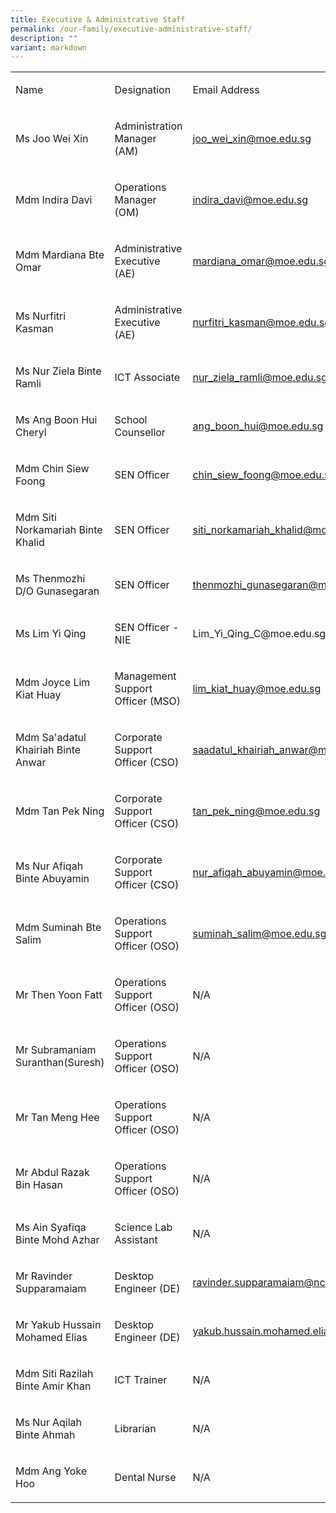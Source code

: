```yaml
---
title: Executive & Administrative Staff
permalink: /our-family/executive-administrative-staff/
description: ""
variant: markdown
---
```

<table style="minWidth: 75px">
<colgroup>
<col>
<col>
<col>
</colgroup>
<tbody>
<tr>
<td rowspan="1" colspan="1">
<p>Name</p>
</td>
<td rowspan="1" colspan="1">
<p>Designation</p>
</td>
<td rowspan="1" colspan="1">
<p>Email Address</p>
</td>
</tr>
<tr>
<td rowspan="1" colspan="1">
<p>Ms Joo Wei Xin
<br>
</p>
</td>
<td rowspan="1" colspan="1">
<p>Administration Manager (AM)</p>
</td>
<td rowspan="1" colspan="1">
<p><a href="mailto:joo_wei_xin@moe.edu.sg" rel="noopener noreferrer nofollow" target="_blank">joo_wei_xin@moe.edu.sg</a>
</p>
</td>
</tr>
<tr>
<td rowspan="1" colspan="1">
<p>Mdm Indira Davi
<br>
</p>
</td>
<td rowspan="1" colspan="1">
<p>Operations Manager (OM)</p>
</td>
<td rowspan="1" colspan="1">
<p><a href="mailto:indira_davi@moe.edu.sg" rel="noopener noreferrer nofollow" target="_blank">indira_davi@moe.edu.sg</a>
</p>
</td>
</tr>
<tr>
<td rowspan="1" colspan="1">
<p>Mdm Mardiana Bte Omar
<br>
</p>
</td>
<td rowspan="1" colspan="1">
<p>Administrative Executive (AE)</p>
</td>
<td rowspan="1" colspan="1">
<p><a href="mailto:mardiana_omar@moe.edu.sg" rel="noopener noreferrer nofollow" target="_blank">mardiana_omar@moe.edu.sg</a>
</p>
</td>
</tr>
<tr>
<td rowspan="1" colspan="1">
<p>Ms Nurfitri Kasman
<br>
</p>
</td>
<td rowspan="1" colspan="1">
<p>Administrative Executive (AE)</p>
</td>
<td rowspan="1" colspan="1">
<p><a href="mailto:nurfitri_kasman@moe.edu.sg" rel="noopener noreferrer nofollow" target="_blank">nurfitri_kasman@moe.edu.sg</a>
</p>
</td>
</tr>
<tr>
<td rowspan="1" colspan="1">
<p>Ms Nur Ziela Binte Ramli
<br>
</p>
</td>
<td rowspan="1" colspan="1">
<p>ICT Associate</p>
</td>
<td rowspan="1" colspan="1">
<p><a href="mailto:nur_ziela_ramli@schools.gov.sg" rel="noopener noreferrer nofollow" target="_blank">nur_ziela_ramli@moe.edu.sg</a>
</p>
</td>
</tr>
<tr>
<td rowspan="1" colspan="1">
<p>Ms Ang Boon Hui Cheryl
<br>
</p>
</td>
<td rowspan="1" colspan="1">
<p>School Counsellor</p>
</td>
<td rowspan="1" colspan="1">
<p><a href="mailto:ang_boon_hui@moe.edu.sg" rel="noopener noreferrer nofollow" target="_blank">ang_boon_hui@moe.edu.sg</a>
</p>
</td>
</tr>
<tr>
<td rowspan="1" colspan="1">
<p>Mdm Chin Siew Foong
<br>
</p>
</td>
<td rowspan="1" colspan="1">
<p>SEN Officer</p>
</td>
<td rowspan="1" colspan="1">
<p><a href="mailto:chin_siew_foong@moe.edu.sg" rel="noopener noreferrer nofollow" target="_blank">chin_siew_foong@moe.edu.sg</a>
</p>
</td>
</tr>
<tr>
<td rowspan="1" colspan="1">
<p>Mdm Siti Norkamariah Binte Khalid
<br>
</p>
</td>
<td rowspan="1" colspan="1">
<p>SEN Officer</p>
</td>
<td rowspan="1" colspan="1">
<p><a href="mailto:siti_norkamariah_khalid@moe.edu.sg" rel="noopener noreferrer nofollow" target="_blank">siti_norkamariah_khalid@moe.edu.sg</a>
</p>
</td>
</tr>
<tr>
<td rowspan="1" colspan="1">
<p>Ms Thenmozhi D/O Gunasegaran
<br>
</p>
</td>
<td rowspan="1" colspan="1">
<p>SEN Officer</p>
</td>
<td rowspan="1" colspan="1">
<p><a href="mailto:thenmozhi_gunasegaran@moe.edu.sg" rel="noopener noreferrer nofollow" target="_blank">thenmozhi_gunasegaran@moe.edu.sg</a>
</p>
</td>
</tr>
<tr>
<td rowspan="1" colspan="1">
<p>Ms Lim Yi Qing</p>
</td>
<td rowspan="1" colspan="1">
<p>SEN Officer - NIE</p>
</td>
<td rowspan="1" colspan="1">
<p><a rel="noopener noreferrer nofollow" target="_blank">Lim_Yi_Qing_C@moe.edu.sg</a>
</p>
</td>
</tr>
<tr>
<td rowspan="1" colspan="1">
<p>Mdm Joyce Lim Kiat Huay
<br>
</p>
</td>
<td rowspan="1" colspan="1">
<p>Management Support Officer (MSO)</p>
</td>
<td rowspan="1" colspan="1">
<p><a href="mailto:lim_kiat_huay@moe.edu.sg" rel="noopener noreferrer nofollow" target="_blank">lim_kiat_huay@moe.edu.sg</a>
</p>
</td>
</tr>
<tr>
<td rowspan="1" colspan="1">
<p>Mdm Sa'adatul Khairiah Binte Anwar
<br>
</p>
</td>
<td rowspan="1" colspan="1">
<p>Corporate Support Officer (CSO)</p>
</td>
<td rowspan="1" colspan="1">
<p><a href="mailto:saadatul_khairiah_anwar@moe.edu.sg" rel="noopener noreferrer nofollow" target="_blank">saadatul_khairiah_anwar@moe.edu.sg</a>
</p>
</td>
</tr>
<tr>
<td rowspan="1" colspan="1">
<p>Mdm Tan Pek Ning
<br>
</p>
</td>
<td rowspan="1" colspan="1">
<p>Corporate Support Officer (CSO)</p>
</td>
<td rowspan="1" colspan="1">
<p><a href="mailto:tan_pek_ning@moe.edu.sg" rel="noopener noreferrer nofollow" target="_blank">tan_pek_ning@moe.edu.sg</a>
</p>
</td>
</tr>
<tr>
<td rowspan="1" colspan="1">
<p>Ms Nur Afiqah Binte Abuyamin
<br>
</p>
</td>
<td rowspan="1" colspan="1">
<p>Corporate Support Officer (CSO)</p>
</td>
<td rowspan="1" colspan="1">
<p><a href="mailto:nur_afiqah_abuyamin@moe.edu.sg" rel="noopener noreferrer nofollow" target="_blank">nur_afiqah_abuyamin@moe.edu.sg</a>
</p>
</td>
</tr>
<tr>
<td rowspan="1" colspan="1">
<p>Mdm Suminah Bte Salim
<br>
</p>
</td>
<td rowspan="1" colspan="1">
<p>Operations Support Officer (OSO)</p>
</td>
<td rowspan="1" colspan="1">
<p><a href="mailto:suminah_salim@moe.edu.sg" rel="noopener noreferrer nofollow" target="_blank">suminah_salim@moe.edu.sg</a>
</p>
</td>
</tr>
<tr>
<td rowspan="1" colspan="1">
<p>Mr Then Yoon Fatt
<br>
</p>
</td>
<td rowspan="1" colspan="1">
<p>Operations Support Officer (OSO)</p>
</td>
<td rowspan="1" colspan="1">
<p>N/A</p>
</td>
</tr>
<tr>
<td rowspan="1" colspan="1">
<p>Mr Subramaniam Suranthan(Suresh)
<br>
</p>
</td>
<td rowspan="1" colspan="1">
<p>Operations Support Officer (OSO)</p>
</td>
<td rowspan="1" colspan="1">
<p>N/A</p>
</td>
</tr>
<tr>
<td rowspan="1" colspan="1">
<p>Mr Tan Meng Hee
<br>
</p>
</td>
<td rowspan="1" colspan="1">
<p>Operations Support Officer (OSO)</p>
</td>
<td rowspan="1" colspan="1">
<p>N/A</p>
</td>
</tr>
<tr>
<td rowspan="1" colspan="1">
<p>Mr Abdul Razak Bin Hasan
<br>
</p>
</td>
<td rowspan="1" colspan="1">
<p>Operations Support Officer (OSO)</p>
</td>
<td rowspan="1" colspan="1">
<p>N/A</p>
</td>
</tr>
<tr>
<td rowspan="1" colspan="1">
<p>Ms Ain Syafiqa Binte Mohd Azhar
<br>
</p>
</td>
<td rowspan="1" colspan="1">
<p>Science Lab Assistant</p>
</td>
<td rowspan="1" colspan="1">
<p>N/A</p>
</td>
</tr>
<tr>
<td rowspan="1" colspan="1">
<p>Mr Ravinder Supparamaiam
<br>
</p>
</td>
<td rowspan="1" colspan="1">
<p>Desktop Engineer (DE)</p>
</td>
<td rowspan="1" colspan="1">
<p><a href="mailto:ravinder.supparamaiam@ncs.com.sg" rel="noopener noreferrer nofollow" target="_blank">ravinder.supparamaiam@ncs.com.sg</a>
</p>
</td>
</tr>
<tr>
<td rowspan="1" colspan="1">
<p>Mr Yakub Hussain Mohamed Elias
<br>
</p>
</td>
<td rowspan="1" colspan="1">
<p>Desktop Engineer (DE)</p>
</td>
<td rowspan="1" colspan="1">
<p><a href="mailto:yakub.hussain.mohamed.elias@ncs.com.sg" rel="noopener noreferrer nofollow" target="_blank">yakub.hussain.mohamed.elias@ncs.com.sg</a>
</p>
</td>
</tr>
<tr>
<td rowspan="1" colspan="1">
<p>Mdm Siti Razilah Binte Amir Khan
<br>
</p>
</td>
<td rowspan="1" colspan="1">
<p>ICT Trainer</p>
</td>
<td rowspan="1" colspan="1">
<p>N/A</p>
</td>
</tr>
<tr>
<td rowspan="1" colspan="1">
<p>Ms Nur Aqilah Binte Ahmah
<br>
</p>
</td>
<td rowspan="1" colspan="1">
<p>Librarian</p>
</td>
<td rowspan="1" colspan="1">
<p>N/A</p>
</td>
</tr>
<tr>
<td rowspan="1" colspan="1">
<p>Mdm Ang Yoke Hoo
<br>
</p>
</td>
<td rowspan="1" colspan="1">
<p>Dental Nurse</p>
</td>
<td rowspan="1" colspan="1">
<p>N/A</p>
</td>
</tr>
</tbody>
</table>
<p></p>